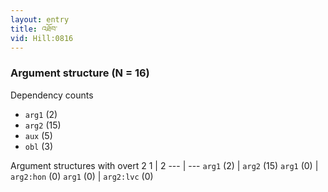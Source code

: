 ```yaml
---
layout: entry
title: འཐོབ་
vid: Hill:0816
---
```

### Argument structure (N = 16)
Dependency counts
* `arg1` (2)
* `arg2` (15)
* `aux` (5)
* `obl` (3)


Argument structures with overt 2
1 | 2
--- | ---
`arg1` (2) | `arg2` (15)
`arg1` (0) | `arg2:hon` (0)
`arg1` (0) | `arg2:lvc` (0)

